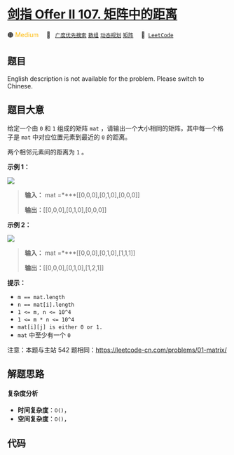 # [剑指 Offer II 107. 矩阵中的距离](https://leetcode.cn/problems/2bCMpM)

🟠 <font color=#ffb800>Medium</font>&emsp; 🔖&ensp; [`广度优先搜索`](/outline/tag/breadth-first-search.md) [`数组`](/outline/tag/array.md) [`动态规划`](/outline/tag/dynamic-programming.md) [`矩阵`](/outline/tag/matrix.md)&emsp; 🔗&ensp;[`LeetCode`](https://leetcode.cn/problems/2bCMpM)

## 题目

English description is not available for the problem. Please switch to
Chinese.


## 题目大意

给定一个由 `0` 和 `1` 组成的矩阵 `mat` ，请输出一个大小相同的矩阵，其中每一个格子是 `mat` 中对应位置元素到最近的 `0` 的距离。

两个相邻元素间的距离为 `1` 。



**示例 1：**

![](https://pic.leetcode-cn.com/1626667201-NCWmuP-image.png)

> 
> 
> 
> 
> 
> **输入：** mat =****[[0,0,0],[0,1,0],[0,0,0]]
> 
> **输出：**[[0,0,0],[0,1,0],[0,0,0]]
> 
> 

**示例 2：**

![](https://pic.leetcode-cn.com/1626667205-xFxIeK-image.png)

> 
> 
> 
> 
> 
> **输入：** mat =****[[0,0,0],[0,1,0],[1,1,1]]
> 
> **输出：**[[0,0,0],[0,1,0],[1,2,1]]
> 
> 



**提示：**

  * `m == mat.length`
  * `n == mat[i].length`
  * `1 <= m, n <= 10^4`
  * `1 <= m * n <= 10^4`
  * `mat[i][j] is either 0 or 1.`
  * `mat` 中至少有一个 `0 `



注意：本题与主站 542 题相同：<https://leetcode-cn.com/problems/01-matrix/>


## 解题思路

#### 复杂度分析

- **时间复杂度**：`O()`，
- **空间复杂度**：`O()`，

## 代码

```javascript

```